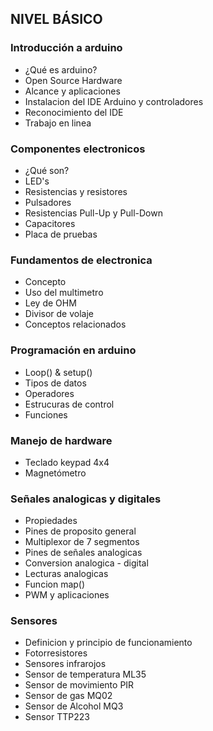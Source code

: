 ## NIVEL BÁSICO

### Introducción a arduino
- ¿Qué es arduino?
- Open Source Hardware
- Alcance y aplicaciones
- Instalacion del IDE Arduino y controladores
- Reconocimiento del IDE
- Trabajo en linea

### Componentes electronicos
- ¿Qué son?
- LED's
- Resistencias y resistores
- Pulsadores
- Resistencias Pull-Up y Pull-Down
- Capacitores
- Placa de pruebas

### Fundamentos de electronica
- Concepto
- Uso del multimetro
- Ley de OHM
- Divisor de volaje
- Conceptos relacionados

### Programación en arduino
- Loop() & setup()
- Tipos de datos
- Operadores
- Estrucuras de control
- Funciones

### Manejo de hardware
- Teclado keypad 4x4
- Magnetómetro

### Señales analogicas y digitales
- Propiedades
- Pines de proposito general
- Multiplexor de 7 segmentos
- Pines de señales analogicas
- Conversion analogica - digital
- Lecturas analogicas
- Funcion map()
- PWM y aplicaciones

### Sensores
- Definicion y principio de funcionamiento
- Fotorresistores
- Sensores infrarojos
- Sensor de temperatura ML35
- Sensor de movimiento PIR
- Sensor de gas MQ02
- Sensor de Alcohol MQ3
- Sensor TTP223

 
